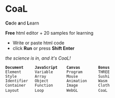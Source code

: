 # CoaL
**Co**de **a**nd **L**earn

**Free** html editor + 20 samples for learning

* Write or paste html code
* click **Run** or press **Shift Enter**

*the science is in, and it's CoaL!*

<pre><code><b>Document     JavaScript    Canvas        Bonus</b>  
Element      Variable      Program       THREE
Style        Array         Mouse         Sushi
Identifier   Object        Animation     Wasm
Container    Function      Image         Cloth
Layout       Loop          WebGL         CoaL </code> </pre>

